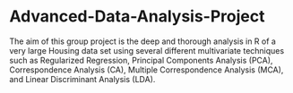 # Advanced-Data-Analysis-Project
The aim of this group project is the deep and thorough analysis in R of a very large Housing data set using several different multivariate techniques such as Regularized Regression, Principal Components Analysis (PCA), Correspondence Analysis (CA), Multiple Correspondence Analysis (MCA), and Linear Discriminant Analysis (LDA).
